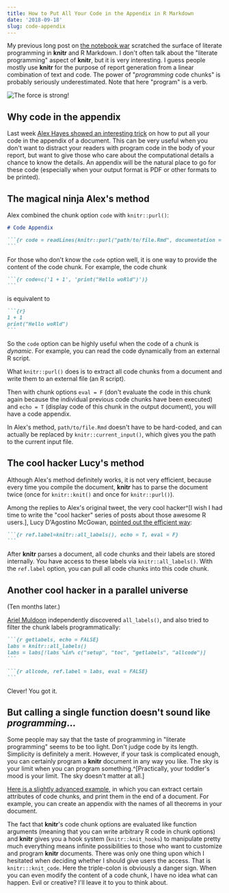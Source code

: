 ```yaml
---
title: How to Put All Your Code in the Appendix in R Markdown
date: '2018-09-18'
slug: code-appendix
---
```


My previous long post on [the notebook war](/en/2018/09/notebook-war/) scratched the surface of literate programming in **knitr** and R Markdown. I don't often talk about the "literate programming" aspect of **knitr**, but it is very interesting. I guess people mostly use **knitr** for the purpose of report generation from a linear combination of text and code. The power of "_programming_ code chunks" is probably seriously underestimated. Note that here "program" is a verb.

![The force is strong!](https://slides.yihui.org/gif/git-push-force.gif)

## Why code in the appendix

Last week [Alex Hayes showed an interesting trick](https://tw.com/alexpghayes/status/1039170310560464897) on how to put all your code in the appendix of a document. This can be very useful when you don't want to distract your readers with program code in the body of your report, but want to give those who care about the computational details a chance to know the details. An appendix will be the natural place to go for these code (especially when your output format is PDF or other formats to be printed).

## The magical ninja Alex's method

Alex combined the chunk option `code` with `knitr::purl()`:

````md
# Code Appendix

```{r code = readLines(knitr::purl("path/to/file.Rmd", documentation = 1)), echo = T, eval = F}
```
````

For those who don't know the `code` option well, it is one way to provide the content of the code chunk. For example, the code chunk

````md
```{r code=c('1 + 1', 'print("Hello woRld")')}
```
````

is equivalent to

````md
```{r}
1 + 1
print("Hello woRld")
```
````

So the `code` option can be highly useful when the code of a chunk is _dynamic_. For example, you can read the code dynamically from an external R script.

What `knitr::purl()` does is to extract all code chunks from a document and write them to an external file (an R script).

Then with chunk options `eval = F` (don't evaluate the code in this chunk again because the individual previous code chunks have been executed) and `echo = T` (display code of this chunk in the output document), you will have a code appendix.

In Alex's method, `path/to/file.Rmd` doesn't have to be hard-coded, and can actually be replaced by `knitr::current_input()`, which gives you the path to the current input file.

## The cool hacker Lucy's method

Although Alex's method definitely works, it is not very efficient, because every time you compile the document, **knitr** has to parse the document twice (once for `knitr::knit()` and once for `knitr::purl()`).

Among the replies to Alex's original tweet, the very cool hacker^[I wish I had time to write the "cool hacker" series of posts about those awesome R users.], Lucy D'Agostino McGowan, [pointed out the efficient way](https://tw.com/LucyStats/status/1039178545715662848):

````md
```{r ref.label=knitr::all_labels(), echo = T, eval = F}
```
````

After **knitr** parses a document, all code chunks and their labels are stored internally. You have access to these labels via `knitr::all_labels()`. With the `ref.label` option, you can pull all code chunks into this code chunk.

## Another cool hacker in a parallel universe

(Ten months later.)

[Ariel Muldoon](https://tw.com/aosmith16/status/1144669579630669829) independently discovered `all_labels()`, and also tried to filter the chunk labels programmatically:

````md
```{r getlabels, echo = FALSE}
labs = knitr::all_labels()
labs = labs[!labs %in% c("setup", "toc", "getlabels", "allcode")]
```

```{r allcode, ref.label = labs, eval = FALSE}
```
````

Clever! You got it.

## But calling a single function doesn't sound like _programming_...

Some people may say that the taste of programming in "literate programming" seems to be too light. Don't judge code by its length. Simplicity is definitely a merit. However, if your task is complicated enough, you can certainly program a **knitr** document in any way you like. The sky is your limit when you can program something.^[Practically, your toddler's mood is your limit. The sky doesn't matter at all.]

[Here is a slightly advanced example](https://stackoverflow.com/q/40735727/559676), in which you can extract certain attributes of code chunks, and print them in the end of a document. For example, you can create an appendix with the names of all theorems in your document.

The fact that **knitr**'s code chunk options are evaluated like function arguments (meaning that you can write arbitrary R code in chunk options) and **knitr** gives you a hook system (`knitr::knit_hooks`) to manipulate pretty much everything means infinite possibilities to those who want to customize and program **knitr** documents. There was only one thing upon which I hesitated when deciding whether I should give users the access. That is `knitr:::knit_code`. Here the triple-colon is obviously a danger sign. When you can even modify the content of a code chunk, I have no idea what can happen. Evil or creative? I'll leave it to you to think about.
